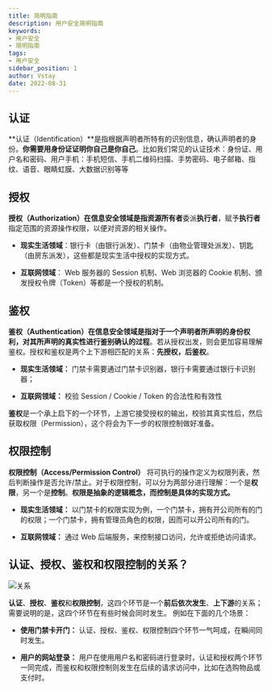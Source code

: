 ```yaml
---
title: 简明指南
description: 用户安全简明指南
keywords:
- 用户安全
- 简明指南
tags:
- 用户安全
sidebar_position: 1
author: Vstay
date: 2022-08-31
---
```


## 认证

**认证（Identification）**是指根据声明者所特有的识别信息，确认声明者的身份。**你需要用身份证证明你自己是你自己**。比如我们常见的认证技术：身份证、用户名和密码、用户手机：手机短信、手机二维码扫描、手势密码、电子邮箱、指纹、语音、眼睛虹膜、大数据识别等等

## 授权

**授权（Authorization）**在信息安全领域是指**资源所有者**委派**执行者**，赋予**执行者**指定范围的资源操作权限，以便对资源的相关操作。

- **现实生活领域**：银行卡（由银行派发）、门禁卡（由物业管理处派发）、钥匙（由房东派发），这些都是现实生活中授权的实现方式。

- **互联网领域**： Web 服务器的 Session 机制、Web 浏览器的 Cookie 机制、颁发授权令牌（Token）等都是一个授权的机制。

## 鉴权

**鉴权（Authentication）**在信息安全领域是指**对于一个声明者所声明的身份权利，对其所声明的真实性进行鉴别确认的过程**。若从授权出发，则会更加容易理解鉴权。授权和鉴权是两个上下游相匹配的关系：**先授权，后鉴权**。

- **现实生活领域：** 门禁卡需要通过门禁卡识别器，银行卡需要通过银行卡识别器；

- **互联网领域：** 校验 Session / Cookie / Token 的合法性和有效性

**鉴权**是一个承上启下的一个环节，上游它接受授权的输出，校验其真实性后，然后获取权限（Permission），这个将会为下一步的权限控制做好准备。

## 权限控制

**权限控制（Access/Permission Control）** 将可执行的操作定义为权限列表，然后判断操作是否允许/禁止。对于权限控制，可以分为两部分进行理解：一个是**权限**，另一个是**控制**。**权限是抽象的逻辑概念，而控制是具体的实现方式。**

- **现实生活领域：** 以门禁卡的权限实现为例，一个门禁卡，拥有开公司所有的门的权限；一个门禁卡，拥有管理员角色的权限，因而可以开公司所有的门。

- **互联网领域：** 通过 Web 后端服务，来控制接口访问，允许或拒绝访问请求。

## 认证、授权、鉴权和权限控制的关系？

![关系](https://static.7wate.com/img/2022/08/29/05d140d5e8751.png)

**认证**、**授权**、**鉴权**和**权限控制**，这四个环节是一个**前后依次发生**、**上下游**的关系；需要说明的是，这四个环节在有些时候会同时发生。 例如在下面的几个场景：

- **使用门禁卡开门：** 认证、授权、鉴权、权限控制四个环节一气呵成，在瞬间同时发生。

- **用户的网站登录：** 用户在使用用户名和密码进行登录时，认证和授权两个环节一同完成，而鉴权和权限控制则发生在后续的请求访问中，比如在选购物品或支付时。
